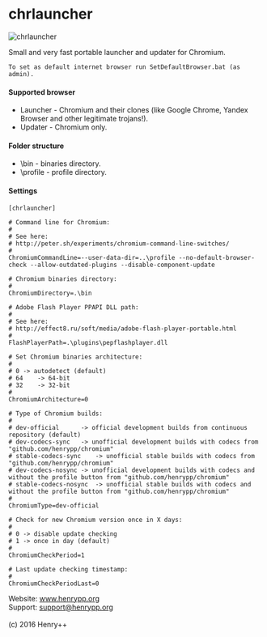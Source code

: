 # chrlauncher

![chrlauncher](http://www.henrypp.org/images/chrlauncher.jpg)

Small and very fast portable launcher and updater for Chromium.

```
To set as default internet browser run SetDefaultBrowser.bat (as admin).
```

#### Supported browser
- Launcher - Chromium and their clones (like Google Chrome, Yandex Browser and other legitimate trojans!).
- Updater - Chromium only.

#### Folder structure
- \bin - binaries directory.
- \profile - profile directory.

#### Settings
~~~
[chrlauncher]

# Command line for Chromium:
#
# See here:
# http://peter.sh/experiments/chromium-command-line-switches/
#
ChromiumCommandLine=--user-data-dir=..\profile --no-default-browser-check --allow-outdated-plugins --disable-component-update

# Chromium binaries directory:
#
ChromiumDirectory=.\bin

# Adobe Flash Player PPAPI DLL path:
#
# See here:
# http://effect8.ru/soft/media/adobe-flash-player-portable.html
#
FlashPlayerPath=.\plugins\pepflashplayer.dll

# Set Chromium binaries architecture:
#
# 0	-> autodetect (default)
# 64	-> 64-bit
# 32	-> 32-bit
#
ChromiumArchitecture=0

# Type of Chromium builds:
#
# dev-official		-> official development builds from continuous repository (default)
# dev-codecs-sync	-> unofficial development builds with codecs from "github.com/henrypp/chromium"
# stable-codecs-sync	-> unofficial stable builds with codecs from "github.com/henrypp/chromium"
# dev-codecs-nosync	-> unofficial development builds with codecs and without the profile button from "github.com/henrypp/chromium"
# stable-codecs-nosync	-> unofficial stable builds with codecs and without the profile button from "github.com/henrypp/chromium"
#
ChromiumType=dev-official

# Check for new Chromium version once in X days:
#
# 0	-> disable update checking
# 1	-> once in day (default)
#
ChromiumCheckPeriod=1

# Last update checking timestamp:
#
ChromiumCheckPeriodLast=0
~~~
Website: www.henrypp.org<br />
Support: support@henrypp.org<br />
<br />
(c) 2016 Henry++
